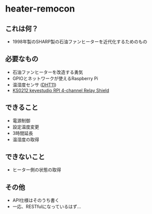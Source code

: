 # heater-remocon
## これは何？
* 1998年製のSHARP製の石油ファンヒーターを近代化するためのもの

## 必要なもの
* 石油ファンヒーターを改造する勇気
* GPIOとネットワークが使えるRaspberry Pi
* 温湿度センサ ([DHT11](https://akizukidenshi.com/catalog/g/gM-07003/))
* [KS0212 keyestudio RPI 4-channel Relay Shield](https://wiki.keyestudio.com/index.php/KS0212_keyestudio_RPI_4-channel_Relay_Shield)


## できること
* 電源制御
* 設定温度変更
* 3時間延長
* 温湿度の取得

## できないこと
* ヒーター側の状態の取得

## その他
* API仕様はそのうち書く
* 一応、RESTfulになっているはず…
